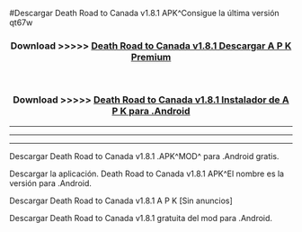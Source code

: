 #Descargar Death Road to Canada v1.8.1  APK^Consigue la última versión qt67w



<div align="center">
<h3>Download >>>>> <a href="https://es-sites.web.app/?es= Death Road to Canada v1.8.1 ">Death Road to Canada v1.8.1  Descargar A P K Premium</a></h3><br>

<h3>Download >>>>> <a href="https://es-sites.web.app/?es= Death Road to Canada v1.8.1 ">Death Road to Canada v1.8.1  Instalador de A P K para .Android</a></h3>
</div>


----------------------------------------------------------

----------------------------------------------------------

----------------------------------------------------------

Descargar Death Road to Canada v1.8.1  .APK^MOD^ para .Android gratis.

Descargar la aplicación. Death Road to Canada v1.8.1  APK^El nombre es la versión para .Android.

Descargar Death Road to Canada v1.8.1  A P K [Sin anuncios]

Descargar Death Road to Canada v1.8.1  gratuita del mod para .Android.